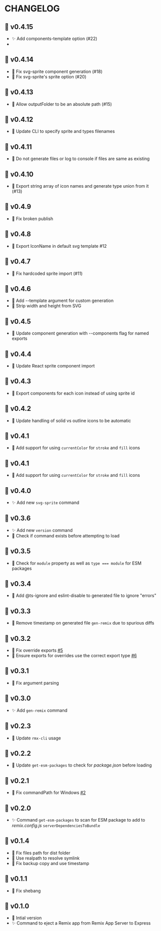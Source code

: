 # CHANGELOG

## 🚀 v0.4.15

- ✨ Add components-template option (#22)
-

## 🚀 v0.4.14

- 🐛 Fix svg-sprite component generation (#18)
- 🐛 Fix svg-sprite's sprite option (#20)

## 🚀 v0.4.13

- 🔨 Allow outputFolder to be an absolute path (#15)

## 🚀 v0.4.12

- 🔨 Update CLI to specify sprite and types filenames

## 🚀 v0.4.11

- 🔨 Do not generate files or log to console if files are same as existing

## 🚀 v0.4.10

- 🔨 Export string array of icon names and generate type union from it (#13)

## 🚀 v0.4.9

- 🐛 Fix broken publish

## 🚀 v0.4.8

- 🔨 Export IconName in default svg template #12

## 🚀 v0.4.7

- 🐛 Fix hardcoded sprite import (#11)

## 🚀 v0.4.6

- 🔨 Add --template argument for custom generation
- 🔨 Strip width and height from SVG

## 🚀 v0.4.5

- 🔨 Update component generation with --components flag for named exports

## 🚀 v0.4.4

- 🔨 Update React sprite component import

## 🚀 v0.4.3

- 🔨 Export components for each icon instead of using sprite id

## 🚀 v0.4.2

- 🔨 Update handling of solid vs outline icons to be automatic

## 🚀 v0.4.1

- 🔨 Add support for using `currentColor` for `stroke` and `fill` icons

## 🚀 v0.4.1

- 🔨 Add support for using `currentColor` for `stroke` and `fill` icons

## 🚀 v0.4.0

- ✨ Add new `svg-sprite` command

## 🚀 v0.3.6

- ✨ Add new `version` command
- 🐛 Check if command exists before attempting to load

## 🚀 v0.3.5

- 🔨 Check for `module` property as well as `type === module` for ESM packages

## 🚀 v0.3.4

- 🔨 Add @ts-ignore and eslint-disable to generated file to ignore "errors"

## 🚀 v0.3.3

- 🔨 Remove timestamp on generated file `gen-remix` due to spurious diffs

## 🚀 v0.3.2

- 🐛 Fix override exports [#5](https://github.com/kiliman/rmx-cli/issues/5)
- 🐛 Ensure exports for overrides use the correct export type [#6](https://github.com/kiliman/rmx-cli/issues/6)

## 🚀 v0.3.1

- 🐛 Fix argument parsing

## 🚀 v0.3.0

- ✨ Add `gen-remix` command

## 🚀 v0.2.3

- 🔨 Update `rmx-cli` usage

## 🚀 v0.2.2

- 🐛 Update `get-esm-packages` to check for _package.json_ before loading

## 🚀 v0.2.1

- 🐛 Fix commandPath for Windows [#2](https://github.com/kiliman/rmx-cli/issues/2)

## 🚀 v0.2.0

- ✨ Command `get-esm-packages` to scan for ESM package to add to
  _remix.config.js_ `serverDependenciesToBundle`

## 🚀 v0.1.4

- 🐛 Fix files path for dist folder
- 🔨 Use realpath to resolve symlink
- 🐛 Fix backup copy and use timestamp

## 🚀 v0.1.1

- 🐛 Fix shebang

## 🚀 v0.1.0

- 🎉 Intial version
- ✨ Command to eject a Remix app from Remix App Server to Express
